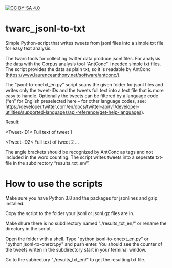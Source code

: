 [![CC BY-SA 4.0][cc-by-sa-shield]][cc-by-sa]

# twarc_jsonl-to-txt

Simple Python-script that writes tweets from jsonl files into a simple txt file for easy text analysis.

The twarc tools for collecting twitter data produce jsonl files. For analysis the data with the Corpus analysis tool “AntConc” I needed simple txt files. The script provides the data as plain txt, so it is readable by AntConc (https://www.laurenceanthony.net/software/antconc/).

The "jsonl-to-onetxt_en.py" script scans the given folder for jsonl files and writes only the tweet-IDs and the tweets full text into a text file that is more easy to handle. Optionally the tweets can be filtered by a language code (“en” for English preselected here – for other language codes, see: https://developer.twitter.com/en/docs/twitter-api/v1/developer-utilities/supported-languages/api-reference/get-help-languages).

Result:

&lt;Tweet-ID1&lt; Full text of tweet 1

&lt;Tweet-ID2&lt; Full text of tweet 2
…

The angle brackets should be recognized by AntConc as tags and not included in the word counting.
The script writes tweets into a seperate txt-file in the subdirectory “results_txt_en/”.

# How to use the scripts

Make sure you have Python 3.8 and the packages for jsonlines and gzip installed.

Copy the script to the folder your jsonl or jsonl.gz files are in.

Make shure there is no subdirectory named "./results_txt_en/" or rename the directory in the script.

Open the folder with a shell. Type "python jsonl-to-onetxt_en.py" or "python jsonl-to-onetxt.py" and push enter. You should see the counter of the tweets writen in the subdirectory start in your terminal window.

Go to the subirectory "./results_txt_en/" to get the resulting txt file.




[cc-by-sa]: http://creativecommons.org/licenses/by-sa/4.0/
[cc-by-sa-image]: https://licensebuttons.net/l/by-sa/4.0/88x31.png
[cc-by-sa-shield]: https://img.shields.io/badge/License-CC%20BY--SA%204.0-lightgrey.svg
